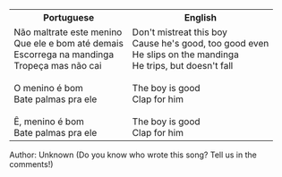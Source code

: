 <table class="capoeira-table">
    <tr class="header-row">
        <th>Portuguese</th>
        <th>English</th>
    </tr>
    <tr>
        <td>Não maltrate este menino<br>
        Que ele e bom até demais<br>
        Escorrega na mandinga<br>
        Tropeça mas não cai<br>
        <br>
        O menino é bom<br>
        Bate palmas pra ele<br>
        <br>
        Ê, menino é bom<br>
        Bate palmas pra ele</td>
        <td>Don't mistreat this boy<br>
        Cause he's good, too good even<br>
        He slips on the mandinga<br>
        He trips, but doesn't fall<br>
        <br>
        The boy is good<br>
        Clap for him<br>
        <br>
        The boy is good<br>
        Clap for him</td>
    </tr>
</table>

<figcaption>
Author: Unknown (Do you know who wrote this song? Tell us in the comments!)
</figcaption>